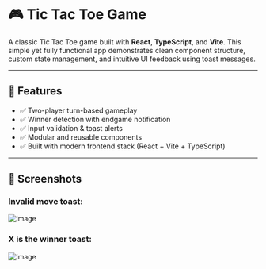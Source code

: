 # 🎮 Tic Tac Toe Game

A classic Tic Tac Toe game built with **React**, **TypeScript**, and **Vite**. This simple yet fully functional app demonstrates clean component structure, custom state management, and intuitive UI feedback using toast messages.

---

## 🚀 Features

- ✅ Two-player turn-based gameplay
- ✅ Winner detection with endgame notification
- ✅ Input validation & toast alerts
- ✅ Modular and reusable components
- ✅ Built with modern frontend stack (React + Vite + TypeScript)

---
## 📸 Screenshots
### Invalid move toast:

![image](https://github.com/user-attachments/assets/3192dd1b-7c0f-41da-a8a4-70bf4cffdf42)

### X is the winner toast:

![image](https://github.com/user-attachments/assets/9078b283-b6d1-4782-92c4-98b8e01be51c)

